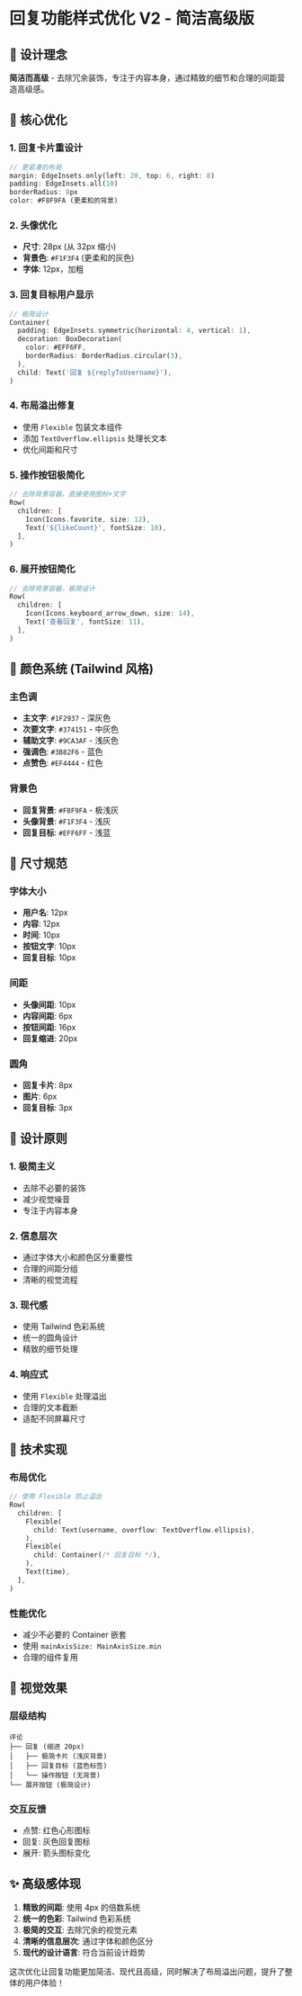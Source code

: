 # 回复功能样式优化 V2 - 简洁高级版

## 🎯 设计理念

**简洁而高级** - 去除冗余装饰，专注于内容本身，通过精致的细节和合理的间距营造高级感。

## 🎨 核心优化

### 1. **回复卡片重设计**
```dart
// 更紧凑的布局
margin: EdgeInsets.only(left: 20, top: 6, right: 8)
padding: EdgeInsets.all(10)
borderRadius: 8px
color: #F8F9FA (更柔和的背景)
```

### 2. **头像优化**
- **尺寸**: 28px (从 32px 缩小)
- **背景色**: `#F1F3F4` (更柔和的灰色)
- **字体**: 12px，加粗

### 3. **回复目标用户显示**
```dart
// 极简设计
Container(
  padding: EdgeInsets.symmetric(horizontal: 4, vertical: 1),
  decoration: BoxDecoration(
    color: #EFF6FF,
    borderRadius: BorderRadius.circular(3),
  ),
  child: Text('回复 ${replyToUsername}'),
)
```

### 4. **布局溢出修复**
- 使用 `Flexible` 包装文本组件
- 添加 `TextOverflow.ellipsis` 处理长文本
- 优化间距和尺寸

### 5. **操作按钮极简化**
```dart
// 去除背景容器，直接使用图标+文字
Row(
  children: [
    Icon(Icons.favorite, size: 12),
    Text('${likeCount}', fontSize: 10),
  ],
)
```

### 6. **展开按钮简化**
```dart
// 去除背景容器，极简设计
Row(
  children: [
    Icon(Icons.keyboard_arrow_down, size: 14),
    Text('查看回复', fontSize: 11),
  ],
)
```

## 🎨 颜色系统 (Tailwind 风格)

### 主色调
- **主文字**: `#1F2937` - 深灰色
- **次要文字**: `#374151` - 中灰色  
- **辅助文字**: `#9CA3AF` - 浅灰色
- **强调色**: `#3B82F6` - 蓝色
- **点赞色**: `#EF4444` - 红色

### 背景色
- **回复背景**: `#F8F9FA` - 极浅灰
- **头像背景**: `#F1F3F4` - 浅灰
- **回复目标**: `#EFF6FF` - 浅蓝

## 📐 尺寸规范

### 字体大小
- **用户名**: 12px
- **内容**: 12px  
- **时间**: 10px
- **按钮文字**: 10px
- **回复目标**: 10px

### 间距
- **头像间距**: 10px
- **内容间距**: 6px
- **按钮间距**: 16px
- **回复缩进**: 20px

### 圆角
- **回复卡片**: 8px
- **图片**: 6px
- **回复目标**: 3px

## 🎯 设计原则

### 1. **极简主义**
- 去除不必要的装饰
- 减少视觉噪音
- 专注于内容本身

### 2. **信息层次**
- 通过字体大小和颜色区分重要性
- 合理的间距分组
- 清晰的视觉流程

### 3. **现代感**
- 使用 Tailwind 色彩系统
- 统一的圆角设计
- 精致的细节处理

### 4. **响应式**
- 使用 `Flexible` 处理溢出
- 合理的文本截断
- 适配不同屏幕尺寸

## 🔧 技术实现

### 布局优化
```dart
// 使用 Flexible 防止溢出
Row(
  children: [
    Flexible(
      child: Text(username, overflow: TextOverflow.ellipsis),
    ),
    Flexible(
      child: Container(/* 回复目标 */),
    ),
    Text(time),
  ],
)
```

### 性能优化
- 减少不必要的 Container 嵌套
- 使用 `mainAxisSize: MainAxisSize.min`
- 合理的组件复用

## 🎨 视觉效果

### 层级结构
```
评论
├── 回复 (缩进 20px)
│   ├── 极简卡片 (浅灰背景)
│   ├── 回复目标 (蓝色标签)
│   └── 操作按钮 (无背景)
└── 展开按钮 (极简设计)
```

### 交互反馈
- 点赞: 红色心形图标
- 回复: 灰色回复图标
- 展开: 箭头图标变化

## ✨ 高级感体现

1. **精致的间距**: 使用 4px 的倍数系统
2. **统一的色彩**: Tailwind 色彩系统
3. **极简的交互**: 去除冗余的视觉元素
4. **清晰的信息层次**: 通过字体和颜色区分
5. **现代的设计语言**: 符合当前设计趋势

这次优化让回复功能更加简洁、现代且高级，同时解决了布局溢出问题，提升了整体的用户体验！
